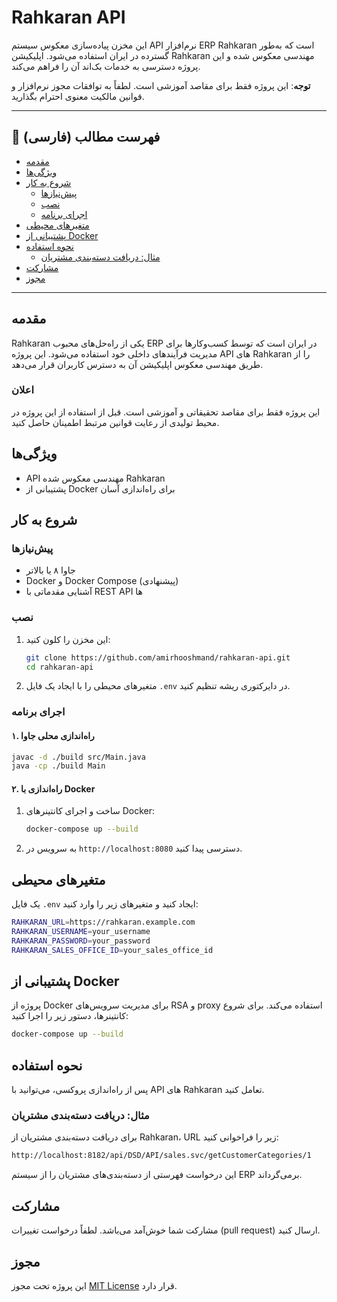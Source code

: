 
# Rahkaran API

این مخزن پیاده‌سازی معکوس سیستم API نرم‌افزار ERP Rahkaran است که به‌طور گسترده در ایران استفاده می‌شود. اپلیکیشن Rahkaran مهندسی معکوس شده و این پروژه دسترسی به خدمات بک‌اند آن را فراهم می‌کند.

**توجه**: این پروژه فقط برای مقاصد آموزشی است. لطفاً به توافقات مجوز نرم‌افزار و قوانین مالکیت معنوی احترام بگذارید.

---

## 📜 فهرست مطالب (فارسی)

- [مقدمه](#مقدمه)
- [ویژگی‌ها](#ویژگی‌ها)
- [شروع به کار](#شروع-به-کار)
  - [پیش‌نیازها](#پیش‌نیازها)
  - [نصب](#نصب)
  - [اجرای برنامه](#اجرای-برنامه)
- [متغیرهای محیطی](#متغیرهای-محیطی)
- [پشتیبانی از Docker](#پشتیبانی-از-docker)
- [نحوه استفاده](#نحوه-استفاده)
  - [مثال: دریافت دسته‌بندی مشتریان](#مثال-دریافت-دسته‌بندی-مشتریان)
- [مشارکت](#مشارکت)
- [مجوز](#مجوز)

---

## مقدمه

Rahkaran یکی از راه‌حل‌های محبوب ERP در ایران است که توسط کسب‌وکارها برای مدیریت فرآیندهای داخلی خود استفاده می‌شود. این پروژه API های Rahkaran را از طریق مهندسی معکوس اپلیکیشن آن به دسترس کاربران قرار می‌دهد.

### اعلان

این پروژه فقط برای مقاصد تحقیقاتی و آموزشی است. قبل از استفاده از این پروژه در محیط تولیدی از رعایت قوانین مرتبط اطمینان حاصل کنید.

## ویژگی‌ها

- API مهندسی معکوس شده Rahkaran
- پشتیبانی از Docker برای راه‌اندازی آسان

## شروع به کار

### پیش‌نیازها

- جاوا ۸ یا بالاتر
- Docker و Docker Compose (پیشنهادی)
- آشنایی مقدماتی با REST API ها

### نصب

1. این مخزن را کلون کنید:
   ```bash
   git clone https://github.com/amirhooshmand/rahkaran-api.git
   cd rahkaran-api
   ```

2. متغیرهای محیطی را با ایجاد یک فایل `.env` در دایرکتوری ریشه تنظیم کنید.

### اجرای برنامه

#### ۱. راه‌اندازی محلی جاوا

```bash
javac -d ./build src/Main.java
java -cp ./build Main
```

#### ۲. راه‌اندازی با Docker

1. ساخت و اجرای کانتینرهای Docker:

   ```bash
   docker-compose up --build
   ```

2. به سرویس در `http://localhost:8080` دسترسی پیدا کنید.

## متغیرهای محیطی

یک فایل `.env` ایجاد کنید و متغیرهای زیر را وارد کنید:

```bash
RAHKARAN_URL=https://rahkaran.example.com
RAHKARAN_USERNAME=your_username
RAHKARAN_PASSWORD=your_password
RAHKARAN_SALES_OFFICE_ID=your_sales_office_id
```

## پشتیبانی از Docker

پروژه از Docker برای مدیریت سرویس‌های RSA و proxy استفاده می‌کند. برای شروع کانتینرها، دستور زیر را اجرا کنید:

```bash
docker-compose up --build
```

## نحوه استفاده

پس از راه‌اندازی پروکسی، می‌توانید با API های Rahkaran تعامل کنید.

### مثال: دریافت دسته‌بندی مشتریان

برای دریافت دسته‌بندی مشتریان از Rahkaran، URL زیر را فراخوانی کنید:

```bash
http://localhost:8182/api/DSD/API/sales.svc/getCustomerCategories/1
```

این درخواست فهرستی از دسته‌بندی‌های مشتریان را از سیستم ERP برمی‌گرداند.

## مشارکت

مشارکت شما خوش‌آمد می‌باشد. لطفاً درخواست تغییرات (pull request) ارسال کنید.

## مجوز

این پروژه تحت مجوز [MIT License](LICENSE) قرار دارد.
